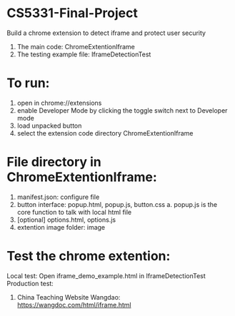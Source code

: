 # CS5331-Final-Project
Build a chrome extension to detect iframe and protect user security
1. The main code: ChromeExtentionIframe
2. The testing example file: IframeDetectionTest 

# To run:
1. open in chrome://extensions
2. enable Developer Mode by clicking the toggle switch next to Developer mode
3. load unpacked button
4. select the extension code directory ChromeExtentionIframe

# File directory in ChromeExtentionIframe:
1. manifest.json: configure file
2. button interface: popup.html, popup.js, button.css
    a. popup.js is the core function to talk with local html file
3. [optional] options.html, options.js
4. extention image folder: image

# Test the chrome extention:
Local test: Open iframe_demo_example.html in IframeDetectionTest
Production test:
1. China Teaching Website Wangdao: https://wangdoc.com/html/iframe.html
